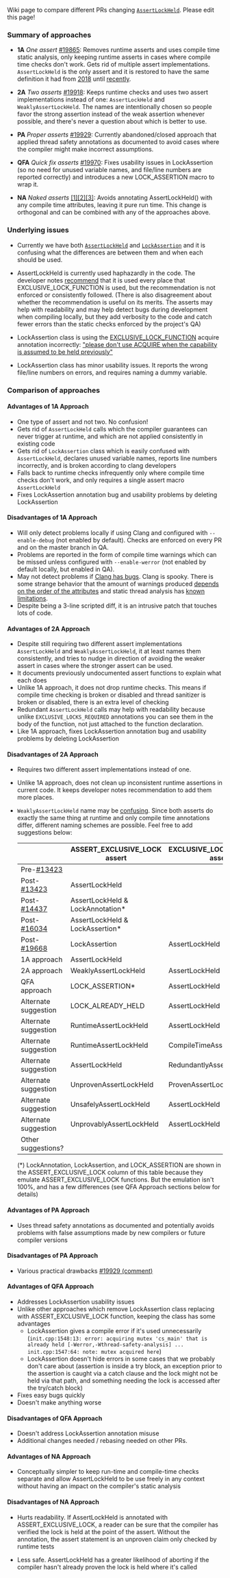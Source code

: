 Wiki page to compare different PRs changing [`AssertLockHeld`](https://github.com/bitcoin/bitcoin/blob/be3af4f31089726267ce2dbdd6c9c153bb5aeae1/src/sync.h#L79). Please edit this page!

### Summary of approaches

- **1A** *One assert* [#19865](https://github.com/bitcoin/bitcoin/pull/19865): Removes runtime asserts and uses compile time static analysis, only keeping runtime asserts in cases where compile time checks don't work. Gets rid of multiple assert implementations. `AssertLockHeld` is the only assert and it is restored to have the same definition it had from [2018](https://github.com/bitcoin/bitcoin/pull/13423) until [recently](https://github.com/bitcoin/bitcoin/pull/19668).

- **2A** *Two asserts* [#19918](https://github.com/bitcoin/bitcoin/pull/19918): Keeps runtime checks and uses two assert implementations instead of one: `AssertLockHeld` and `WeaklyAssertLockHeld`. The names are intentionally chosen so people favor the strong assertion instead of the weak assertion whenever possible, and there's never a question about which is better to use.

- **PA** *Proper asserts* [#19929](https://github.com/bitcoin/bitcoin/pull/19929): Currently abandoned/closed approach that applied thread safety annotations as documented to avoid cases where the compiler might make incorrect assumptions.

- **QFA** *Quick fix asserts* [#19970](https://github.com/bitcoin/bitcoin/pull/19970): Fixes usability issues in LockAssertion (so no need for unused variable names, and file/line numbers are reported correctly) and introduces a new LOCK_ASSERTION macro to wrap it.

- **NA** *Naked asserts* [[1]](http://www.erisian.com.au/bitcoin-core-dev/log-2020-09-17.html#l-650)[[2]](https://reviews.llvm.org/D87629#2272676)[[3]](https://reviews.llvm.org/D87629#2278073): Avoids annotating AssertLockHeld() with any compile time attributes, leaving it pure run time. This change is orthogonal and can be combined with any of the approaches above.

### Underlying issues

- Currently we have both [`AssertLockHeld`](https://github.com/bitcoin/bitcoin/blob/be3af4f31089726267ce2dbdd6c9c153bb5aeae1/src/sync.h#L79) and [`LockAssertion`](https://github.com/bitcoin/bitcoin/blob/be3af4f31089726267ce2dbdd6c9c153bb5aeae1/src/sync.h#L357) and it is confusing what the differences are between them and when each should be used.

- AssertLockHeld is currently used haphazardly in the code. The developer notes [recommend](https://github.com/bitcoin/bitcoin/blob/master/doc/developer-notes.md#threads-and-synchronization) that it is used every place that EXCLUSIVE_LOCK_FUNCTION is used, but the recommendation is not enforced or consistently followed. (There is also disagreement about whether the recommendation is useful on its merits. The asserts may help with readability and may help detect bugs during development when compiling locally, but they add verbosity to the code and catch fewer errors than the static checks enforced by the project's QA)

- LockAssertion class is using the [EXCLUSIVE_LOCK_FUNCTION](https://clang.llvm.org/docs/ThreadSafetyAnalysis.html#acquire-acquire-shared-release-release-shared-release-generic) acquire annotation incorrectly: ["please don't use ACQUIRE when the capability is assumed to be held previously"](https://reviews.llvm.org/D87629#2272676)

- LockAssertion class has minor usability issues. It reports the wrong file/line numbers on errors, and requires naming a dummy variable.

### Comparison of approaches

#### Advantages of 1A Approach

- One type of assert and not two. No confusion!
- Gets rid of `AssertLockHeld` calls which the compiler guarantees can never trigger at runtime, and which are not applied consistently in existing code
- Gets rid of `LockAssertion` class which is easily confused with `AssertLockHeld`, declares unused variable names, reports line numbers incorrectly, and is broken according to clang developers
- Falls back to runtime checks infrequently only where compile time checks don't work, and only requires a single assert macro `AssertLockHeld` 
- Fixes LockAssertion annotation bug and usability problems by deleting LockAssertion

#### Disadvantages of 1A Approach

- Will only detect problems locally if using Clang and configured with `--enable-debug` (not enabled by default). Checks are enforced on every PR and on the master branch in QA.
- Problems are reported in the form of compile time warnings which can be missed unless configured with `--enable-werror` (not enabled by default locally, but enabled in QA).
- May not detect problems if [Clang has bugs](https://github.com/bitcoin/bitcoin/pull/19865#issuecomment-687604066). Clang is spooky. There is some strange behavior that the amount of warnings produced [depends on the order of the attributes](https://github.com/bitcoin/bitcoin/pull/19668#discussion_r467244459) and static thread analysis has [known limitations](https://clang.llvm.org/docs/ThreadSafetyAnalysis.html#limitations).
- Despite being a 3-line scripted diff, it is an intrusive patch that touches lots of code.

#### Advantages of 2A Approach

- Despite still requiring two different assert implementations `AssertLockHeld` and `WeaklyAssertLockHeld`, it at least names them consistently, and tries to nudge in direction of avoiding the weaker assert in cases where the stronger assert can be used.
- It documents previously undocumented assert functions to explain what each does
- Unlike 1A approach, it does not drop runtime checks. This means if compile time checking is broken or disabled and thread sanitizer is broken or disabled, there is an extra level of checking
- Redundant `AssertLockHeld` calls may help with readability because unlike `EXCLUSIVE_LOCKS_REQUIRED` annotations you can see them in the body of the function, not just attached to the function declaration.
- Like 1A approach, fixes LockAssertion annotation bug and usability problems by deleting LockAssertion

#### Disadvantages of 2A Approach

- Requires two different assert implementations instead of one.
- Unlike 1A approach, does not clean up inconsistent runtime assertions in current code. It keeps developer notes recommendation to add them more places.
- `WeaklyAssertLockHeld` name may be [confusing](https://github.com/bitcoin/bitcoin/pull/19918#issuecomment-694486228). Since both asserts do exactly the same thing at runtime and only compile time annotations differ, different naming schemes are possible. Feel free to add suggestions below:

  |                                                              | ASSERT_EXCLUSIVE_LOCK assert    | EXCLUSIVE_LOCKS_REQUIRED assert | Naked assert   |
  |--------------------------------------------------------------|---------------------------------|---------------------------------| -------------- |
  | Pre-[#13423](https://github.com/bitcoin/bitcoin/pull/13423)  |                                 |                                 | AssertLockHeld |
  | Post-[#13423](https://github.com/bitcoin/bitcoin/pull/13423) | AssertLockHeld                  |                                 |                |
  | Post-[#14437](https://github.com/bitcoin/bitcoin/pull/14437) | AssertLockHeld & LockAnnotation*|                                 |                |
  | Post-[#16034](https://github.com/bitcoin/bitcoin/pull/16034) | AssertLockHeld & LockAssertion* |                                 |                |
  | Post-[#19668](https://github.com/bitcoin/bitcoin/pull/19668) | LockAssertion                   | AssertLockHeld                  |                |
  | 1A approach                                                  | AssertLockHeld                  |                                 |                |
  | 2A approach                                                  | WeaklyAssertLockHeld            | AssertLockHeld                  |                |
  | QFA approach                                                 | LOCK_ASSERTION*                 | AssertLockHeld                  |                |
  | Alternate suggestion                                         | LOCK_ALREADY_HELD               | AssertLockHeld                  |                |
  | Alternate suggestion                                         | RuntimeAssertLockHeld           | AssertLockHeld                  |                |
  | Alternate suggestion                                         | RuntimeAssertLockHeld           | CompileTimeAssertLockHeld       |                |
  | Alternate suggestion                                         | AssertLockHeld                  | RedundantlyAssertLockHeld       |                |
  | Alternate suggestion                                         | UnprovenAssertLockHeld          | ProvenAssertLockHeld            |                |
  | Alternate suggestion                                         | UnsafelyAssertLockHeld          | AssertLockHeld                  |                |
  | Alternate suggestion                                         | UnprovablyAssertLockHeld        | AssertLockHeld                  |                |
  | Other suggestions?                                           |                                 |                                 |                |

  (*) LockAnnotation, LockAssertion, and LOCK_ASSERTION are shown in the ASSERT_EXCLUSIVE_LOCK column of this table because they emulate ASSERT_EXCLUSIVE_LOCK functions. But the emulation isn't 100%, and has a few differences (see QFA Approach sections below for details)

#### Advantages of PA Approach

- Uses thread safety annotations as documented and potentially avoids problems with false assumptions made by new compilers or future compiler versions

#### Disadvantages of PA Approach

- Various practical drawbacks [#19929 (comment)](https://github.com/bitcoin/bitcoin/pull/19929#issuecomment-690358411)

#### Advantages of QFA Approach

- Addresses LockAssertion usability issues
- Unlike other approaches which remove LockAssertion class replacing with ASSERT_EXCLUSIVE_LOCK function, keeping the class has some advantages
  - LockAssertion gives a compile error if it's used unnecessarily (`init.cpp:1548:13: error: acquiring mutex 'cs_main' that is already held [-Werror,-Wthread-safety-analysis] ... init.cpp:1547:64: note: mutex acquired here`)
  - LockAssertion doesn't hide errors in some cases that we probably don't care about (assertion is inside a try block, an exception prior to the assertion is caught via a catch clause and the lock might not be held via that path, and something needing the lock is accessed after the try/catch block)
- Fixes easy bugs quickly
- Doesn't make anything worse

#### Disadvantages of QFA Approach

- Doesn't address LockAssertion annotation misuse
- Additional changes needed / rebasing needed on other PRs.

#### Advantages of NA Approach

- Conceptually simpler to keep run-time and compile-time checks separate and allow AssertLockHeld to be use freely in any context without having an impact on the compiler's static analysis

#### Disadvantages of NA Approach

- Hurts readability. If AssertLockHeld is annotated with ASSERT_EXCLUSIVE_LOCK, a reader can be sure that the compiler has verified the lock is held at the point of the assert. Without the annotation, the assert statement is an unproven claim only checked by runtime tests

- Less safe. AssertLockHeld has a greater likelihood of aborting if the compiler hasn't already proven the lock is held where it's called